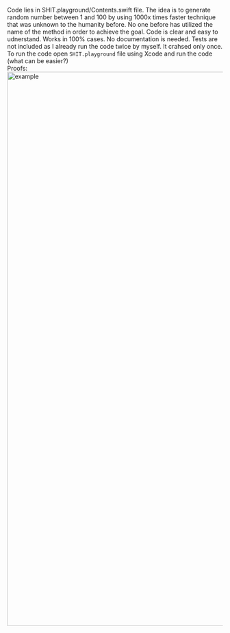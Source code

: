 Code lies in SHIT.playground/Contents.swift file. 
The idea is to generate random number between 1 and 100 by using 1000x times faster technique that was unknown to the humanity before.
No one before has utilized the name of the method in order to achieve the goal. 
Code is clear and easy to udnerstand. Works in 100% cases. No documentation is needed. Tests are not included as I already run the code twice by myself. It crahsed only once.
<br>To run the code open `SHIT.playground` file using Xcode and run the code (what can be easier?)
<br>Proofs:
<img width="1291" alt="example" src="https://github.com/user-attachments/assets/82f28006-81e2-43fa-ad8a-29c79fb9e264">
